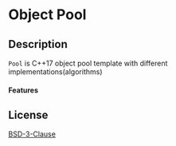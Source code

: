# Object Pool


## Description

`Pool` is C++17 object pool template with different implementations(algorithms)


#### Features



## License

[BSD-3-Clause](./LICENSE)
